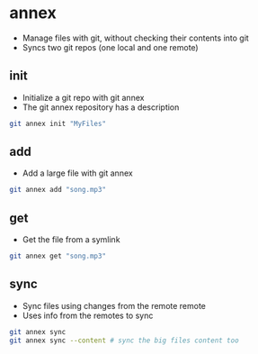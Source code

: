 # annex

- Manage files with git, without checking their contents into git
- Syncs two git repos (one local and one remote)

## init

- Initialize a git repo with git annex
- The git annex repository has a description

```sh
git annex init "MyFiles"
```

## add

- Add a large file with git annex

```sh
git annex add "song.mp3"
```

## get

- Get the file from a symlink

```sh
git annex get "song.mp3"
```

## sync

- Sync files using changes from the remote remote
- Uses info from the remotes to sync

```sh
git annex sync
git annex sync --content # sync the big files content too
```
